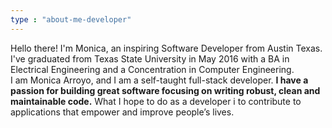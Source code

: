 ```yaml
---
type : "about-me-developer"
---
```


Hello there! I'm Monica, an inspiring Software Developer from Austin Texas. I've graduated from Texas State University in May 2016 with a BA in Electrical Engineering and a Concentration in Computer Engineering.  
I am Monica Arroyo, and I am a self-taught full-stack developer. **I have a passion for building great software focusing on writing robust, clean and maintainable code.** What I hope to do as a developer i to contribute to applications that empower and improve people’s lives.

